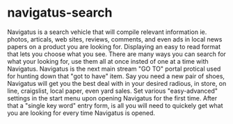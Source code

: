 # navigatus-search
Navigatus is a search vehicle that will compile relevant information ie. photos, articals, web sites, reviews, comments, and even ads in local news papers on a product you are looking for. Displaying an easy to read format that lets you choose what you see.
There are many ways you can search for what your looking for, use them all at once insted of one at a time with Navigatus.
 Navigatus is the next main stream "GO TO" portal protical used for hunting down that "got to have" item.
Say you need a new pair of shoes, Navigatus will get you the best deal with in your desired radious, in store, on line, craigslist, local paper, even yard sales.
 Set various "easy-advanced" settings in the start menu upon opening Navigatus for the first time. 
 After that a "single key word" entry form, is all you will need to quickely get what you are looking for every time Navigatus is opened.
